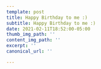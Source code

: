 ```yaml
---
template: post
title: Happy Birthday to me :)
subtitle: Happy Birthday to me :)
date: 2021-02-11T18:52:00-05:00
thumb_img_path: ''
content_img_path: ''
excerpt: ''
canonical_url: ''

---
```

